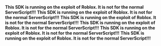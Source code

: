****This SDK is running on the exploit of Roblox. It is not for the normal ServerScript!!!****
****This SDK is running on the exploit of Roblox. It is not for the normal ServerScript!!!****
****This SDK is running on the exploit of Roblox. It is not for the normal ServerScript!!!****
****This SDK is running on the exploit of Roblox. It is not for the normal ServerScript!!!****
****This SDK is running on the exploit of Roblox. It is not for the normal ServerScript!!!****
****This SDK is running on the exploit of Roblox. It is not for the normal ServerScript!!!****
